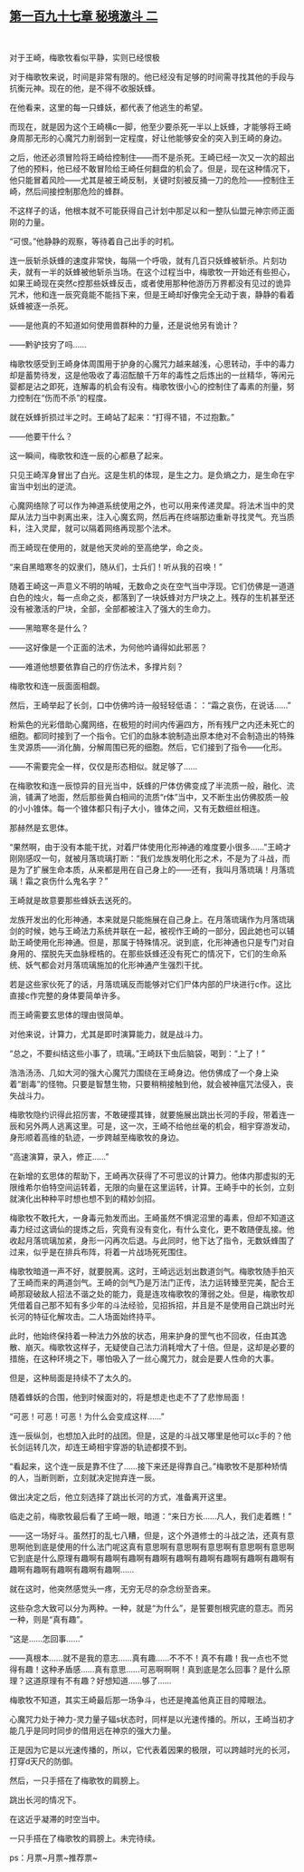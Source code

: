 ## [第一百九十七章 秘境激斗 二](https://www.xxbiquge.com/11_11207/9060049.html)
﻿

  对于王崎，梅歌牧看似平静，实则已经恨极

  对于梅歌牧来说，时间是非常有限的。他已经没有足够的时间需寻找其他的手段与抗衡元神。现在的他，是不得不收服妖蜂。

  在他看来，这里的每一只蜂妖，都代表了他逃生的希望。

  而现在，就是因为这个王崎横c一脚，他至少要杀死一半以上妖蜂，才能够将王崎身周那无形的心魔咒力削弱到一定程度，好让他能够安全的突入到王崎的身边。

  之后，他还必须冒险将王崎给控制住——而不是杀死。王崎已经一次又一次的超出了他的预料，他已经不敢冒险给王崎任何翻盘的机会了。但是，现在这种情况下，他只能冒着风险——尤其是被王崎反制，关键时刻被反捅一刀的危险——控制住王崎，然后间接控制那危险的蜂群。

  不这样子的话，他根本就不可能获得自己计划中那足以和一整队仙盟元神宗师正面刚的力量。

  “可恨。”他静静的观察，等待着自己出手的时机。

  连一辰斩杀妖蜂的速度非常快，每隔一个呼吸，就有几百只妖蜂被斩杀。片刻功夫，就有一半的妖蜂被他斩杀当场。在这个过程当中，梅歌牧一开始还有些担心，如果王崎现在突然c控那些妖蜂反击，或者使用那种他游历万界都没有见过的诡异咒术，他和连一辰究竟能不能挡下来，但是王崎却好像完全无动于衷，静静的看着妖蜂被逐一杀死。

  ——是他真的不知道如何使用兽群种的力量，还是说他另有诡计？

  ——黔驴技穷了吗……

  梅歌牧感受到王崎身体周围用于护身的心魔咒力越来越浅，心思转动，手中的毒力却是蓄势待发，这是他吸收了毒沼酝酿千万年的毒性之后炼出的一丝精华，等闲元婴都是沾之即死，连解毒的机会有没有。梅歌牧很小心的控制住了毒素的剂量，努力控制在“伤而不杀”的程度。

  就在妖蜂折损过半之时。王崎站了起来：“打得不错，不过抱歉。”

  ——他要干什么？

  这一瞬间，梅歌牧和连一辰的心都悬了起来。

  只见王崎浑身冒出了白光。这是生机的体现，是生之力。是负熵之力，是生命在宇宙当中划出的逆流。

  心魔网络除了可以作为神道系统使用之外，也可以用来传递灵犀。将法术当中的灵犀从法力当中剥离出来，注入心魔玄网，然后再在终端那边重新寻找灵气。充当质料，注入灵犀，就可以隔着网络再现那个法术。

  而王崎现在使用的，就是他天灵岭的至高绝学，命之炎。

  “来自黑暗寒冬的奴隶们，随从们，士兵们！听从我的召唤！”

  随着王崎这一声意义不明的呐喊，无数命之炎在空气当中浮现。它们仿佛是一道道白色的烛火，每一点命之炎，都落到了一块妖蜂对方尸块之上。残存的生机甚至还没有被激活的尸块，全部，全部都被注入了强大的生命力。

  ——黑暗寒冬是什么？

  ——这好像是一个正面的法术，为何他吟诵得如此邪恶？

  ——难道他想要依靠自己的疗伤法术，多撑片刻？

  梅歌牧和连一辰面面相觑。

  然后，王崎举起了长剑，口中仿佛吟诗一般轻轻低语：：“霜之哀伤，在说话……”

  粉紫色的光彩借助心魔网络，在极短的时间内传遍四方，所有残尸之内还未死亡的细胞。都同时接到了一个指令。它们的血脉本貌制造出原本绝对不会制造出的特殊生灵源质——消化酶，分解周围已死的细胞。然后，它们接到了指令——化形。

  ——不需要完全一样，仅仅是形态相似。就足够了……

  在梅歌牧和连一辰惊异的目光当中，妖蜂的尸体仿佛变成了半流质一般，融化、流淌，铺满了地面，然后那些黄白相间的流质“r体”当中，又不断生出仿佛胶质一般的小小锥体。每一个锥体都只有j子大小，锥体之间，又有无数细丝相连。

  那赫然是玄思体。

  “果然啊，由于没有本能干扰，对着尸体使用化形神通的难度要小很多……”王崎才刚刚感叹一句，就被月落琉璃打断：“我们龙族发明化形之术，不是为了斗战，而是为了扩展生命本质，从来都是用在自己身上的——还有，我叫月落琉璃！月落琉璃！霜之哀伤什么鬼名字？”

  王崎就是故意要那些蜂妖去送死的。

  龙族开发出的化形神通，本来就是只能施展在自己身上。在月落琉璃作为月落琉璃剑的时候，她与王崎法力系统并联在一起，被视作王崎的一部分，因此她也可以辅助王崎使用化形神通。但是，那属于特殊情况。说到底，化形神通也只是专门对自身用的、摆脱先天血脉桎梏的。在那些妖蜂还没有死亡的情况下，它们的生命系统、妖气都会对月落琉璃施加的化形神通产生强烈干扰。

  若是这些家伙死了的话，月落琉璃反而能够对它们尸体内部的尸块进行c作。这比直接c作完整的身体要简单许多。

  而王崎需要玄思体的理由很简单。

  对他来说，计算力，尤其是即时演算能力，就是战斗力。

  “总之，不要纠结这些小事了，琉璃。”王崎跃下虫后脑袋，喝到：“上了！”

  浩浩汤汤、几如大河的强大心魔咒力围绕在王崎身边。他仿佛成了一个身上染着“剧毒”的怪物。只要是智慧生物，只要稍稍接触到他，就会被神瘟咒法侵入，丧失战斗力。

  梅歌牧隐约识得此招厉害，不敢硬撄其锋，就要施展出跳出长河的手段，带着连一辰和另外两人逃离这里。可是，这一次，王崎不给他丝毫的机会，相宇穿游发动，身形顺着高维的轨迹，一步跨越至梅歌牧的身边。

  “高速演算，录入，修正……”

  在新增的玄思体的帮助下，王崎再次获得了不可思议的计算力。他体内那虚拟的无限维希尔伯特空间运转着，无限的向量在这里运转，计算。王崎手中的长剑，立刻就演化出种种平时想也想不到的精妙剑招。

  梅歌牧不敢托大，一身毒元勃发而出。王崎虽然不惧泥沼里的毒素，但却不知道这毒力经过这谪仙的提炼之后，究竟有没有变化，有什么变化，更不敢随便乱接。他收起月落琉璃加紧，身形一闪再次后退。与此同时，他下达了指令，无数妖蜂围了过来，似乎是在排兵布阵，将着一片战场死死围住。

  梅歌牧暗道一声不好，就要脱离。这时，王崎远远划出数道剑气。梅歌牧随手拍灭了王崎而来的两道剑气。王崎的剑气乃是万法门正传，法力运转臻至完美，配合王崎那窥破敌人招法不谐之处的能力，竟是连攻梅歌牧的薄弱之处。但是，梅歌牧却凭借着自己那不知有多少年的斗法经验，见招拆招，并且是不是使用自己跳出时光长河的特征化解攻击。二人场面始终持平。

  此时，他始终保持着一种法力外放的状态，用来护身的罡气也不回收，任由其逸散、崩灭。梅歌牧这样子，无疑使自己法力消耗增大了十倍。但是，这却是必要的措施，在这种环境之下，哪怕吸入了一丝心魔咒力，就会是要人性命的大事。

  但是，这种局面是持续不了太久的。

  随着蜂妖的合围，他到时候面对的，将是想走也走不了了悲惨局面！

  “可恶！可恶！可恶！为什么会变成这样……”

  连一辰纵剑，也想加入此时的战团。但是，这是的斗战又哪里是他可以c手的？他长剑运转几次，却连王崎相宇穿游的轨迹都摸不到。

  “看起来，这个连一辰是靠不住了……接下来还是得靠自己。”梅歌牧不是那种矫情的人，当断则断，立刻就决定抛弃连一辰。

  做出决定之后，他立刻选择了跳出长河的方式，准备离开这里。

  临走之前，梅歌牧最后看了王崎一眼，暗道：“来日方长……凡人，我们走着瞧！”

  ——这一场好斗。虽然打的乱七八糟，但是，这个外道修士的斗战之法，还真有意思啊他到底是使用的什么法门呢这真有意思啊有意思啊有意思啊有意思啊有意思啊它到底是什么原理有趣啊有趣啊有趣啊有趣啊有趣啊有趣啊有趣啊有趣啊有趣啊有趣啊有趣啊有趣啊有趣啊有趣啊……

  就在这时，他突然感觉头一疼，无穷无尽的杂念纷至沓来。

  这些杂念大致可以分为两种。一种，就是“为什么”，是誓要刨根究底的意志。而另一种，则是“真有趣”。

  “这是……怎回事……”

  ——真根本……就不是我的意志……真有趣……不不不！真不有趣！我一点也不觉得有趣！这种矛盾感……真有意思……可恶啊啊啊！真到底是怎么回事？是什么原理？这道原理有不有趣？好想知道……够了……

  梅歌牧不知道，其实王崎最后那一场争斗，也还是掩盖他真正目的障眼法。

  心魔咒力处于神力-灵力量子辐s状态时，同样是以光速传播的。所以，王崎当初才能几乎是同时同步的借用远在神京的强大力量。

  正是因为它是以光速传播的，所以，它代表着因果的极限，可以跨越时光的长河，打穿d天尺的防御。

  然后，一只手搭在了梅歌牧的肩膀上。

  跳出长河的情况下。

  在这近乎凝滞的时空当中。

  一只手搭在了梅歌牧的肩膀上。未完待续。

  ps：月票~月票~推荐票~
